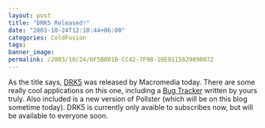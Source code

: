 ```yaml
---
layout: post
title: "DRK5 Released!"
date: "2003-10-24T12:10:44+06:00"
categories: ColdFusion 
tags: 
banner_image: 
permalink: /2003/10/24/6F5B001B-CC42-7F98-10E9115829890072
---
```


As the title says, <a href="http://www.macromedia.com/software/drk/productinfo/product_overview/volume5/">DRK5</a> was released by Macromedia today. There are some really cool applications on this one, including a <a href="http://www.macromedia.com/software/drk/productinfo/product_overview/volume5/coldfusionmx.html#lighthouse_bug_tracker_application">Bug Tracker</a> written by yours truly. Also included is a new version of Pollster (which will be on this blog sometime today). DRK5 is currently only avaible to subscribes now, but will be available to everyone soon.